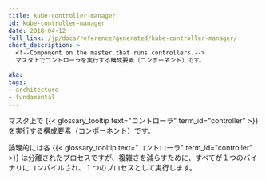 ```yaml
---
title: kube-controller-manager
id: kube-controller-manager
date: 2018-04-12
full_link: /jp/docs/reference/generated/kube-controller-manager/
short_description: >
  <!--Component on the master that runs controllers.-->
  マスタ上でコントローラを実行する構成要素（コンポーネント）です。

aka: 
tags:
- architecture
- fundamental
---
```

 <!--Component on the master that runs {{< glossary_tooltip text="controllers" term_id="controller" >}}.-->
 マスタ上で {{< glossary_tooltip text="コントローラ" term_id="controller" >}} を実行する構成要素（コンポーネント）です。

<!--more--> 

<!--
Logically, each {{< glossary_tooltip text="controller" term_id="controller" >}} is a separate process, but to reduce complexity, they are all compiled into a single binary and run in a single process.
-->
論理的には各 {{< glossary_tooltip text="コントローラ" term_id="controller" >}} は分離されたプロセスですが、複雑さを減らすために、すべてが１つのバイナリにコンパイルされ、１つのプロセスとして実行します。